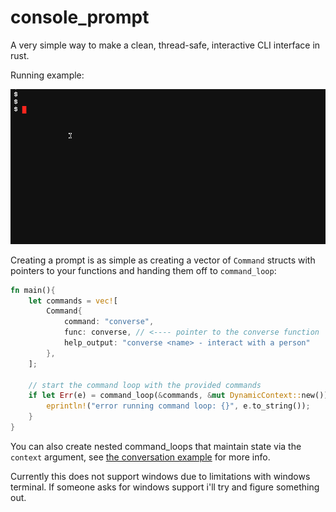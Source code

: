 # console_prompt

A very simple way to make a clean, thread-safe, interactive CLI interface
in rust.

Running example:

![Example GIF](images/demo.gif)


Creating a prompt is as simple as creating a vector of `Command` structs with pointers to your functions and handing them off to `command_loop`:

```rust
fn main(){
    let commands = vec![
        Command{
            command: "converse",
            func: converse, // <---- pointer to the converse function
            help_output: "converse <name> - interact with a person"
        },
    ];

    // start the command loop with the provided commands
    if let Err(e) = command_loop(&commands, &mut DynamicContext::new()){
        eprintln!("error running command loop: {}", e.to_string());
    }
}
```

You can also create nested command_loops that maintain state via the `context` argument, see [the conversation example](https://github.com/deadjakk/console-prompt/blob/main/examples/conversation.rs#L34) for more info.

Currently this does not support windows due to limitations with windows terminal.
If someone asks for windows support i'll try and figure something out.
